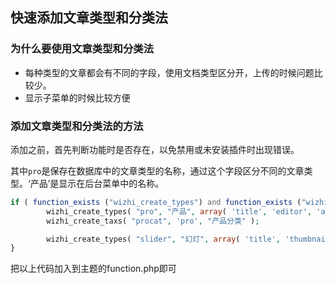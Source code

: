 ## 快速添加文章类型和分类法

### 为什么要使用文章类型和分类法

- 每种类型的文章都会有不同的字段，使用文档类型区分开，上传的时候问题比较少。
- 显示子菜单的时候比较方便

### 添加文章类型和分类法的方法

添加之前，首先判断功能时是否存在，以免禁用或未安装插件时出现错误。

其中`pro`是保存在数据库中的文章类型的名称，通过这个字段区分不同的文章类型。‘产品’是显示在后台菜单中的名称。

```php
if ( function_exists ("wizhi_create_types") and function_exists ("wizhi_create_taxs") ) {
        wizhi_create_types( "pro", "产品", array( 'title', 'editor', 'author', 'thumbnail', 'comments' ), true );
        wizhi_create_taxs( "procat", 'pro', "产品分类" );

        wizhi_create_types( "slider", "幻灯", array( 'title', 'thumbnail' ), true );
}
```

把以上代码加入到主题的function.php即可